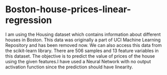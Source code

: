 # Boston-house-prices-linear-regression
I am using the Housing dataset which contains information about different houses in Boston. This data was originally a part of UCI Machine Learning Repository and has been removed now. We can also access this data from the scikit-learn library. There are 506 samples and 13 feature variables in this dataset. The objective is to predict the value of prices of the house using the given features.I have used a Neural Network with no output activation function since the prediction should have linearity.
